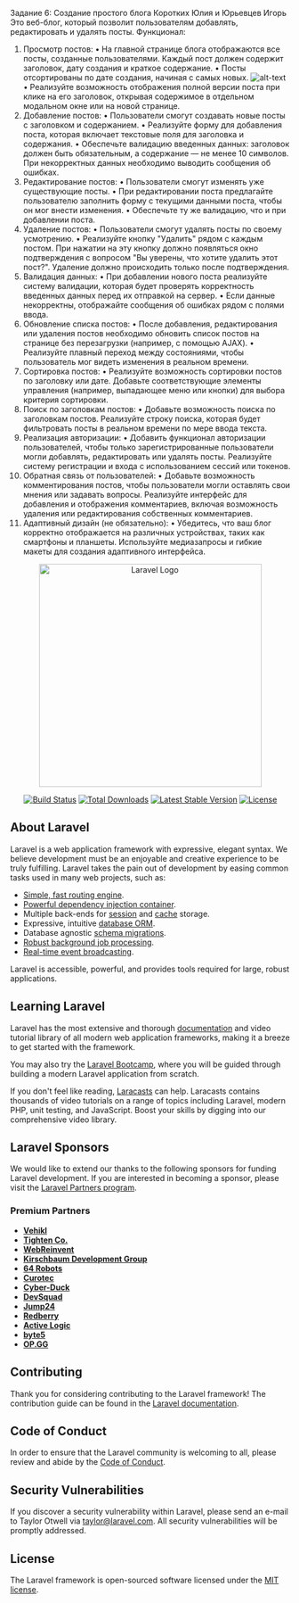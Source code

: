 Задание 6: Создание простого блога
Коротких Юлия и Юрьевцев Игорь
Это веб-блог, который позволит пользователям добавлять, редактировать и удалять посты. 
Функционал:
1.	Просмотр постов:
•	На главной странице блога отображаются все посты, созданные пользователями. Каждый пост должен содержит заголовок, дату создания и краткое содержание. 
•	Посты отсортированы по дате создания, начиная с самых новых.
![alt-text]([https://stud-git.n0r.su/ReiVost/File-manager/raw/branch/main/изображения/photo_5267246982014037902_w.jpg](https://github.com/Korotkikhjulia/uchblog/blob/main/public/img/Просмотр%20постов.png))
•	Реализуйте возможность отображения полной версии поста при клике на его заголовок, открывая содержимое в отдельном модальном окне или на новой странице. 
3.	Добавление постов:
•	Пользователи смогут создавать новые посты с заголовком и содержанием. 
•	Реализуйте форму для добавления поста, которая включает текстовые поля для заголовка и содержания. 
•	Обеспечьте валидацию введенных данных: заголовок должен быть обязательным, а содержание — не менее 10 символов. При некорректных данных необходимо выводить сообщения об ошибках. 
4.	Редактирование постов:
•	Пользователи смогут изменять уже существующие посты. 
•	При редактировании поста предлагайте пользователю заполнить форму с текущими данными поста, чтобы он мог внести изменения. 
•	Обеспечьте ту же валидацию, что и при добавлении поста. 
5.	Удаление постов:
•	Пользователи смогут удалять посты по своему усмотрению. 
•	Реализуйте кнопку "Удалить" рядом с каждым постом. При нажатии на эту кнопку должно появляться окно подтверждения с вопросом "Вы уверены, что хотите удалить этот пост?". Удаление должно происходить только после подтверждения. 
6.	Валидация данных:
•	При добавлении нового поста реализуйте систему валидации, которая будет проверять корректность введенных данных перед их отправкой на сервер. 
•	Если данные некорректны, отображайте сообщения об ошибках рядом с полями ввода. 
7.	Обновление списка постов:
•	После добавления, редактирования или удаления постов необходимо обновить список постов на странице без перезагрузки (например, с помощью AJAX). 
•	Реализуйте плавный переход между состояниями, чтобы пользователь мог видеть изменения в реальном времени. 
8.	Сортировка постов:
•	Реализуйте возможность сортировки постов по заголовку или дате. Добавьте соответствующие элементы управления (например, выпадающее меню или кнопки) для выбора критерия сортировки. 
9.	Поиск по заголовкам постов:
•	Добавьте возможность поиска по заголовкам постов. Реализуйте строку поиска, которая будет фильтровать посты в реальном времени по мере ввода текста. 
10.	Реализация авторизации:
•	Добавить функционал авторизации пользователей, чтобы только зарегистрированные пользователи могли добавлять, редактировать или удалять посты. Реализуйте систему регистрации и входа с использованием сессий или токенов. 
11.	Обратная связь от пользователей:
•	Добавьте возможность комментирования постов, чтобы пользователи могли оставлять свои мнения или задавать вопросы. Реализуйте интерфейс для добавления и отображения комментариев, включая возможность удаления или редактирования собственных комментариев. 
12.	Адаптивный дизайн (не обязательно):
•	Убедитесь, что ваш блог корректно отображается на различных устройствах, таких как смартфоны и планшеты. Используйте медиазапросы и гибкие макеты для создания адаптивного интерфейса. 














<p align="center"><a href="https://laravel.com" target="_blank"><img src="https://raw.githubusercontent.com/laravel/art/master/logo-lockup/5%20SVG/2%20CMYK/1%20Full%20Color/laravel-logolockup-cmyk-red.svg" width="400" alt="Laravel Logo"></a></p>

<p align="center">
<a href="https://github.com/laravel/framework/actions"><img src="https://github.com/laravel/framework/workflows/tests/badge.svg" alt="Build Status"></a>
<a href="https://packagist.org/packages/laravel/framework"><img src="https://img.shields.io/packagist/dt/laravel/framework" alt="Total Downloads"></a>
<a href="https://packagist.org/packages/laravel/framework"><img src="https://img.shields.io/packagist/v/laravel/framework" alt="Latest Stable Version"></a>
<a href="https://packagist.org/packages/laravel/framework"><img src="https://img.shields.io/packagist/l/laravel/framework" alt="License"></a>
</p>

## About Laravel

Laravel is a web application framework with expressive, elegant syntax. We believe development must be an enjoyable and creative experience to be truly fulfilling. Laravel takes the pain out of development by easing common tasks used in many web projects, such as:

- [Simple, fast routing engine](https://laravel.com/docs/routing).
- [Powerful dependency injection container](https://laravel.com/docs/container).
- Multiple back-ends for [session](https://laravel.com/docs/session) and [cache](https://laravel.com/docs/cache) storage.
- Expressive, intuitive [database ORM](https://laravel.com/docs/eloquent).
- Database agnostic [schema migrations](https://laravel.com/docs/migrations).
- [Robust background job processing](https://laravel.com/docs/queues).
- [Real-time event broadcasting](https://laravel.com/docs/broadcasting).

Laravel is accessible, powerful, and provides tools required for large, robust applications.

## Learning Laravel

Laravel has the most extensive and thorough [documentation](https://laravel.com/docs) and video tutorial library of all modern web application frameworks, making it a breeze to get started with the framework.

You may also try the [Laravel Bootcamp](https://bootcamp.laravel.com), where you will be guided through building a modern Laravel application from scratch.

If you don't feel like reading, [Laracasts](https://laracasts.com) can help. Laracasts contains thousands of video tutorials on a range of topics including Laravel, modern PHP, unit testing, and JavaScript. Boost your skills by digging into our comprehensive video library.

## Laravel Sponsors

We would like to extend our thanks to the following sponsors for funding Laravel development. If you are interested in becoming a sponsor, please visit the [Laravel Partners program](https://partners.laravel.com).

### Premium Partners

- **[Vehikl](https://vehikl.com/)**
- **[Tighten Co.](https://tighten.co)**
- **[WebReinvent](https://webreinvent.com/)**
- **[Kirschbaum Development Group](https://kirschbaumdevelopment.com)**
- **[64 Robots](https://64robots.com)**
- **[Curotec](https://www.curotec.com/services/technologies/laravel/)**
- **[Cyber-Duck](https://cyber-duck.co.uk)**
- **[DevSquad](https://devsquad.com/hire-laravel-developers)**
- **[Jump24](https://jump24.co.uk)**
- **[Redberry](https://redberry.international/laravel/)**
- **[Active Logic](https://activelogic.com)**
- **[byte5](https://byte5.de)**
- **[OP.GG](https://op.gg)**

## Contributing

Thank you for considering contributing to the Laravel framework! The contribution guide can be found in the [Laravel documentation](https://laravel.com/docs/contributions).

## Code of Conduct

In order to ensure that the Laravel community is welcoming to all, please review and abide by the [Code of Conduct](https://laravel.com/docs/contributions#code-of-conduct).

## Security Vulnerabilities

If you discover a security vulnerability within Laravel, please send an e-mail to Taylor Otwell via [taylor@laravel.com](mailto:taylor@laravel.com). All security vulnerabilities will be promptly addressed.

## License

The Laravel framework is open-sourced software licensed under the [MIT license](https://opensource.org/licenses/MIT).
